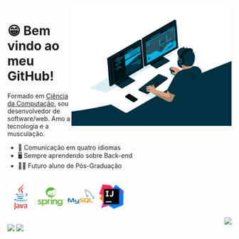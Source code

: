 <img src="dev-Banner.gif" width="360px" align="right">


 
# 😁 Bem vindo ao meu GitHub!
  Formado em [Ciência da Computação](https://www.lasallecollege.com/business-and-technologies-school/dec-computer-science-courses-data-processing), sou desenvolvedor de software/web. Amo a tecnologia e a musculação. 

  

  - 📣 Comunicação em quatro idiomas
  - 🖥 Sempre aprendendo sobre Back-end
  - 👨‍🎓 Futuro aluno de Pós-Graduação

<div style="display: inline_block"><br>
  <img src="https://github.com/devicons/devicon/blob/master/icons/java/java-original-wordmark.svg" title="Java" alt="Java" width="60" height="60"/>&nbsp;
  <img src="https://github.com/devicons/devicon/blob/master/icons/spring/spring-original-wordmark.svg" title="Spring" alt="Spring" width="60" height="60"/>&nbsp;
  <img src="https://github.com/devicons/devicon/blob/master/icons/mysql/mysql-original-wordmark.svg" title="MySql" alt="MySql" width="60" height="60"/>&nbsp;
  <img src="https://github.com/devicons/devicon/blob/master/icons/intellij/intellij-original.svg" title="IntelliJ" alt="IntelliJ" width="60" height="60"/>&nbsp;
  
</div>

<a href="https://www.linkedin.com/in/jesusvasquezmedina/" target="_blank"><img src="https://img.shields.io/badge/-LinkedIn-%230077B5?style=for-the-badge&logo=linkedin&logoColor=white" target="_blank" align="right"></a> 

 ##

<div align = "left">
<img height = "300em" src="https://github-readme-stats.vercel.app/api/top-langs/?username=jesusvasquezm&show_icons=true&theme=tokyonight&count_private=true"/>
<img height = "200em" src="https://github-readme-stats.vercel.app/api?username=jesusvasquezm&show_icons=true&show_icons=true&theme=tokyonight&count_private=true"/>
</div>

